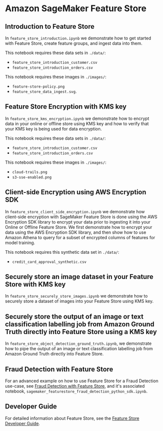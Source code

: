 # Amazon SageMaker Feature Store

## Introduction to Feature Store
In `feature_store_introduction.ipynb` we demonstrate how to get started with Feature Store, create feature groups, and ingest data into them.

This notebook requires these data sets in `./data/`:

* `feature_store_introduction_customer.csv`
* `feature_store_introduction_orders.csv`

This notebook requires these images in `./images/`:

* `feature-store-policy.png`
* `feature_store_data_ingest.svg`.

## Feature Store Encryption with KMS key
In `feature_store_kms_encryption.ipynb` we demonstrate how to encrypt data in your online or offline store using KMS key and how to verify that your KMS key is being used for data encryption. 

This notebook requires these data sets in `./data/`:
* `feature_store_introduction_customer.csv`
* `feature_store_introduction_orders.csv`

This notebook requires these images in `./images/`:
* `cloud-trails.png`
* `s3-sse-enabled.png`

## Client-side Encryption using AWS Encryption SDK
In `feature_store_client_side_encryption.ipynb` we demonstrate how client-side encryption with SageMaker Feature Store is done using the AWS Encryption SDK library to encrypt your data prior to ingesting it into your Online or Offline Feature Store. We first demonstrate how to encrypt your data using the AWS Encryption SDK library, and then show how to use Amazon Athena to query for a subset of encrypted columns of features for model training.

This notebook requires this synthetic data set in `./data/`:
* `credit_card_approval_synthetic.csv`

## Securely store an image dataset in your Feature Store with KMS key
In `feature_store_securely_store_images.ipynb` we demonstrate how to securely store a dataset of images into your Feature Store using KMS key. 

## Securely store the output of an image or text classification labelling job from Amazon Ground Truth directly into Feature Store using a KMS key
In `feature_store_object_detection_ground_truth.ipynb`, we demonstrate how to pipe the output of an image or text classification labelling job from Amazon Ground Truth directly into Feature Store. 

## Fraud Detection with Feature Store
For an advanced example on how to use Feature Store for a Fraud Detection use-case, see [Fraud Detection with Feature Store](https://sagemaker-examples.readthedocs.io/en/latest/sagemaker-featurestore/sagemaker_featurestore_fraud_detection_python_sdk.html), and it's associated notebook, `sagemaker_featurestore_fraud_detection_python_sdk.ipynb`.

## Developer Guide
For detailed information about Feature Store, see the [Feature Store Developer Guide](https://docs.aws.amazon.com/sagemaker/latest/dg/feature-store.html).  
